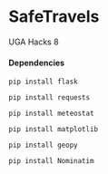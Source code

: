 # SafeTravels
UGA Hacks 8

#### Dependencies

`pip install flask`

`pip install requests`

`pip install meteostat`

`pip install matplotlib`

`pip install geopy`

`pip install Nominatim`
